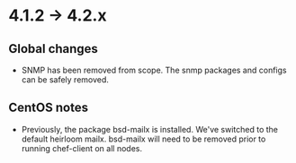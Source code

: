 4.1.2 -> 4.2.x
================

Global changes
---------------

* SNMP has been removed from scope.  The snmp packages and configs can
  be safely removed.

CentOS notes
------------

* Previously, the package bsd-mailx is installed.  We've switched to
  the default heirloom mailx.  bsd-mailx will need to be removed prior
  to running chef-client on all nodes.
